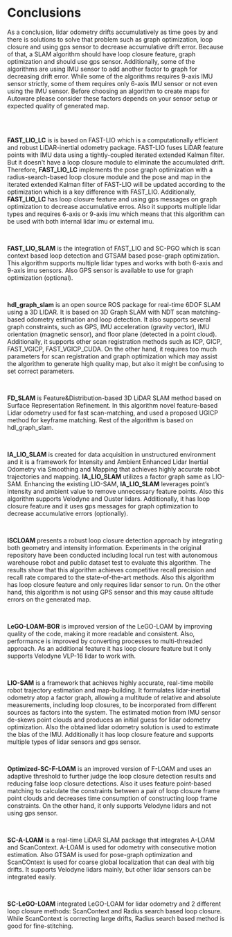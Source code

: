 # Conclusions

As a conclusion, lidar odometry drifts accumulatively as time goes by and there is solutions to solve that problem such as graph optimization, loop closure and using gps sensor to decrease accumulative drift error. Because of that, a SLAM algorithm should have loop closure feature, graph optimization and should use gps sensor. Additionally, some of the algorithms are using IMU sensor to add another factor to graph for decreasing drift error. While some of the algorithms requires 9-axis IMU sensor strictly, some of them requires only 6-axis IMU sensor or not even using the IMU sensor. Before choosing an algorithm to create maps for Autoware please consider these factors depends on your sensor setup or expected quality of generated map.

<br>
<br>

**FAST_LIO_LC** is is based on FAST-LIO which is a computationally efficient and robust LiDAR-inertial odometry package. FAST-LIO fuses LiDAR feature points with IMU data using a tightly-coupled iterated extended Kalman filter. But it doesn't have a loop closure module to eliminate the accumulated drift. Therefore, **FAST_LIO_LC** implements the pose graph optimization with a radius-search-based loop closure module and the pose and map in the iterated extended Kalman filter of FAST-LIO will be updated according to the optimization which is a key difference with FAST_LIO. Additionally, **FAST_LIO_LC** has loop closure feature and using gps messages on graph optimization to decrease accumulative erros. Also it supports multiple lidar types and requires 6-axis or 9-axis imu which means that this algorithm can be used with both internal lidar imu or external imu.

<br>

**FAST_LIO_SLAM** is the integration of FAST_LIO and SC-PGO which is scan context based loop detection and GTSAM based pose-graph optimization. This algorithm supports multiple lidar types and works with both 6-axis and 9-axis imu sensors. Also GPS sensor is available to use for graph optimization (optional).

<br>

**hdl_graph_slam** is an open source ROS package for real-time 6DOF SLAM using a 3D LIDAR. It is based on 3D Graph SLAM with NDT scan matching-based odometry estimation and loop detection. It also supports several graph constraints, such as GPS, IMU acceleration (gravity vector), IMU orientation (magnetic sensor), and floor plane (detected in a point cloud). Additionally, it supports other scan registration methods such as ICP, GICP, FAST_VGICP, FAST_VGICP_CUDA. On the other hand, it requires too much parameters for scan registration and graph optimization which may assist the algorithm to generate high quality map, but also it might be confusing to set correct parameters.

<br>

**FD_SLAM** is Feature&Distribution-based 3D LiDAR SLAM method based on Surface Representation Refinement. In this algorithm novel feature-based Lidar odometry used for fast scan-matching, and used a proposed UGICP method for keyframe matching. Rest of the algorithm is based on hdl_graph_slam.

<br>

**IA_LIO_SLAM** is created for data acquisition in unstructured environment and it is a framework for Intensity and Ambient Enhanced Lidar Inertial Odometry via Smoothing and Mapping that achieves highly accurate robot trajectories and mapping. **IA_LIO_SLAM** utilizes a factor graph same as LIO-SAM. Enhancing the existing LIO-SAM, **IA_LIO_SLAM** leverages point’s intensity and ambient value to remove unnecessary feature points. Also this algorithm supports Velodyne and Ouster lidars. Additionally, it has loop closure feature and it uses gps messages for graph optimization to decrease accumulative errors (optionally).

<br>

**ISCLOAM** presents a robust loop closure detection approach by integrating both geometry and intensity information. Experiments in the original repository have been conducted including local run test with autonomous warehouse robot and public dataset test to evaluate this algorithm. The results show that this algorithm achieves competitive recall precision and recall rate compared to the state-of-the-art methods. Also this algorithm has loop closure feature and only requires lidar sensor to run. On the other hand, this algorithm is not using GPS sensor and this may cause altitude errors on the generated map.

<br>

**LeGO-LOAM-BOR** is improved version of the LeGO-LOAM by improving quality of the code, making it more readable and consistent. Also, performance is improved by converting processes to multi-threaded approach. As an additional feature it has loop closure feature but it only supports Velodyne VLP-16 lidar to work with.

<br>

**LIO-SAM** is a framework that achieves highly accurate, real-time mobile robot trajectory estimation and map-building. It formulates lidar-inertial odometry atop a factor graph, allowing a multitude of relative and absolute measurements, including loop closures, to be incorporated from different sources as factors into the system. The estimated motion from IMU sensor de-skews point clouds and produces an initial guess for lidar odometry optimization. Also the obtained lidar odometry solution is used to estimate the bias of the IMU. Additionally it has loop closure feature and supports multiple types of lidar sensors and gps sensor.

<br>

**Optimized-SC-F-LOAM** is an improved version of F-LOAM and uses an adaptive threshold to further judge the loop closure detection results and reducing false loop closure detections. Also it uses feature point-based matching to calculate the constraints between a pair of loop closure frame point clouds and decreases time consumption of constructing loop frame constraints. On the other hand, it only supports Velodyne lidars and not using gps sensor.

<br>

**SC-A-LOAM** is a real-time LiDAR SLAM package that integrates A-LOAM and ScanContext. A-LOAM is used for odometry with consecutive motion estimation. Also GTSAM is used for pose-graph optimization and ScanCOntext is used for coarse global localization that can deal with big drifts. It supports Velodyne lidars mainly, but other lidar sensors can be integrated easily.

<br>

**SC-LeGO-LOAM** integrated LeGO-LOAM for lidar odometry and 2 different loop closure methods: ScanContext and Radius search based loop closure. While ScanContext is correcting large drifts, Radius search based method is good for fine-stitching.
